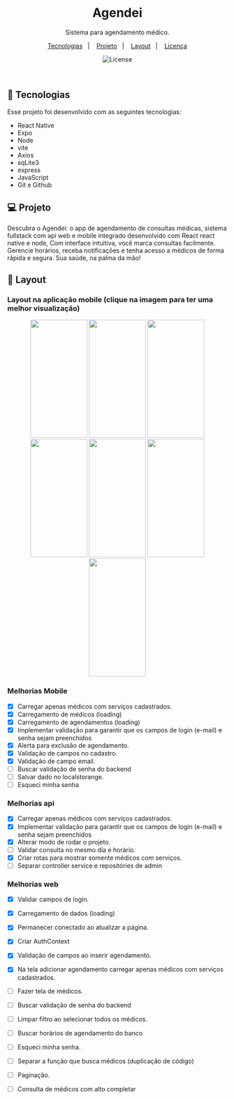 <h1 align="center"> Agendei </h1>

<p align="center">
Sistema para agendamento médico. <br/>
</p>

<p align="center">
  <a href="#-tecnologias">Tecnologias</a>&nbsp;&nbsp;&nbsp;|&nbsp;&nbsp;&nbsp;
  <a href="#-projeto">Projeto</a>&nbsp;&nbsp;&nbsp;|&nbsp;&nbsp;&nbsp;
  <a href="#-layout">Layout</a>&nbsp;&nbsp;&nbsp;|&nbsp;&nbsp;&nbsp;
  <a href="#memo-licença">Licença</a>
</p>

<p align="center">
  <img alt="License" src="https://img.shields.io/static/v1?label=license&message=MIT&color=49AA26&labelColor=000000">
</p>

<br>


## 🚀 Tecnologias

Esse projeto foi desenvolvido com as seguintes tecnologias:

- React Native
- Expo
- Node
- vite
- Axios
- sqLite3
- express
- JavaScript
- Git e Github

## 💻 Projeto

Descubra o Agendei: o app de agendamento de consultas médicas, sistema fullstack com api web e mobile integrado desenvolvido com React react native e node, Com interface intuitiva, você marca consultas facilmente. Gerencie horários, receba notificações e tenha acesso a médicos de forma rápida e segura. Sua saúde, na palma da mão!

## 🎨 Layout

<h3>Layout na aplicação mobile (clique na imagem para ter uma melhor visualização)</h3>

<div align="center">  
<img src="https://github.com/user-attachments/assets/817ffd19-2f52-4f90-94cf-4cf8aaf26dc3" height="270" width="130" />
<img src="https://github.com/user-attachments/assets/d560b72c-3d52-45e8-bc0f-e82decc75068" height="270" width="130" />
<img src="https://github.com/user-attachments/assets/ece1307e-2809-40ca-92c1-99756f6e446a" height="270" width="130" />
<img src="https://github.com/user-attachments/assets/abe43b44-f852-4865-ac41-38ea12ad2acf" height="270" width="130" />
<img src="https://github.com/user-attachments/assets/c963857e-27e9-4409-af12-9f4e2f6300ec" height="270" width="130" />
<img src="https://github.com/user-attachments/assets/64c32979-d99e-4fc8-9af8-bdc7c151fa86" height="270" width="130" />
<img src="https://github.com/user-attachments/assets/7c92d5a2-2cdb-436c-8dda-edc4714cc079" height="270" width="130" />
</div>


### Melhorias Mobile

- [x] Carregar apenas médicos com serviços cadastrados.
- [x] Carregamento de médicos (loading)
- [x] Carregamento de agendamentos (loading)
- [x] Implementar validação para garantir que os campos de login (e-mail) e senha sejam preenchidos
- [x] Alerta para exclusão de agendamento.
- [x] Validação de campos no cadastro.
- [x] Validação de campo email.
- [ ] Buscar validação de senha do backend
- [ ] Salvar dado no localstorange.
- [ ] Esqueci minha senha

### Melhorias api

- [x] Carregar apenas médicos com serviços cadastrados.
- [x] Implementar validação para garantir que os campos de login (e-mail) e senha sejam preenchidos
- [x] Alterar modo de rodar o projeto.
- [ ] Validar consulta no mesmo dia e horário.
- [x] Criar rotas para mostrar somente médicos com serviços.
- [ ] Separar controller service e repositóries de admin

### Melhorias web

- [x] Validar campos de login.
- [x] Carregamento de dados (loading)
- [x] Permanecer conectado ao atualizar a página.
- [x] Criar AuthContext
- [x] Validação de campos ao inserir agendamento.
- [x] Na tela adicionar agendamento carregar apenas médicos com serviços cadastrados.
- [ ] Fazer tela de médicos.
- [ ] Buscar validação de senha do backend
- [ ] Limpar filtro ao selecionar todos os médicos.
- [ ] Buscar horários de agendamento do banco
- [ ] Esqueci minha senha.
- [ ] Separar a função que busca médicos (duplicação de código)
- [ ] Paginação.
- [ ] Consulta de médicos com alto completar


